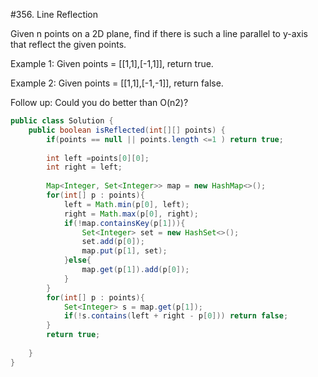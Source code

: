 #356. Line Reflection

Given n points on a 2D plane, find if there is such a line parallel to y-axis that reflect the given points.

Example 1:
Given points = [[1,1],[-1,1]], return true.

Example 2:
Given points = [[1,1],[-1,-1]], return false.

Follow up:
Could you do better than O(n2)?


```java
public class Solution {
    public boolean isReflected(int[][] points) {
        if(points == null || points.length <=1 ) return true;
        
        int left =points[0][0];
        int right = left;
        
        Map<Integer, Set<Integer>> map = new HashMap<>();
        for(int[] p : points){
            left = Math.min(p[0], left);
            right = Math.max(p[0], right);
            if(!map.containsKey(p[1])){
                Set<Integer> set = new HashSet<>();
                set.add(p[0]);
                map.put(p[1], set);
            }else{
                map.get(p[1]).add(p[0]);
            }
        }
        for(int[] p : points){
            Set<Integer> s = map.get(p[1]);
            if(!s.contains(left + right - p[0])) return false;
        }
        return true;
        
    }
}
```
